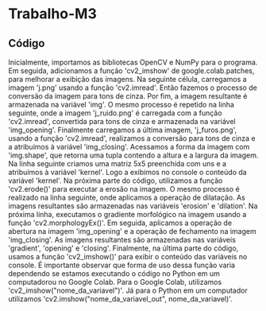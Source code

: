 # Trabalho-M3

## Código

Inicialmente, importamos as bibliotecas OpenCV e NumPy para o programa. Em seguida, adicionamos a função 'cv2_imshow' de google.colab.patches, 
para melhorar a exibição das imagens. Na seguinte célula, carregamos a imagem 'j.png' usando a função 'cv2.imread'. Então fazemos o processo de 
conversão da imagem para tons de cinza. Por fim, a imagem resultante é armazenada na variável 'img'. O mesmo processo é repetido na linha 
seguinte, onde a imagem 'j_ruido.png' é carregada com a função 'cv2.imread', convertida para tons de cinza e armazenada na variável 'img_opening'. 
Finalmente carregamos a última imagem, 'j_furos.png', usando a função 'cv2.imread', realizamos a conversão para tons de cinza e a atribuímos à 
variável 'img_closing'.
Acessamos a forma da imagem com 'img.shape', que retorna uma tupla contendo a altura e a largura da imagem. Na linha seguinte criamos uma matriz 
5x5 preenchida com uns e a atribuímos à variável 'kernel'. Logo a exibimos no console o conteúdo da variável 'kernel'.
Na próxima parte do código, utilizamos a função 'cv2.erode()' para executar a erosão na imagem. O mesmo processo é realizado na linha seguinte, 
onde aplicamos a operação de dilatação. As imagens resultantes são armazenadas nas variáveis 'erosion' e 'dilation'.
Na próxima linha, executamos o gradiente morfológico na imagem usando a função 'cv2.morphologyEx()'. Em seguida, aplicamos a operação de abertura 
na imagem 'img_opening' e a operação de fechamento na imagem 'img_closing'. As imagens resultantes são armazenadas nas variáveis 'gradient', 
'opening' e 'closing'.
Finalmente, na última parte do código, usamos a função 'cv2_imshow()' para exibir o conteúdo das variáveis no console. É importante observar que 
forma de uso dessa função varia dependendo se estamos executando o código no Python em um computadorou no Google Colab. Para o Google Colab, 
utilizamos 'cv2_imshow("nome_da_variavel")'. Já para o Python em um computador utilizamos 'cv2.imshow("nome_da_variavel_out", nome_da_variavel)'.



















